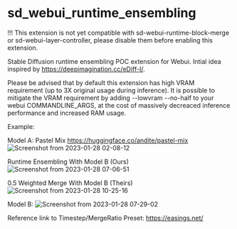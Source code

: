 # sd_webui_runtime_ensembling
!!! This extension is not yet compatible with sd-webui-runtime-block-merge or sd-webui-layer-controller, please disable them before enabling this extension.

Stable Diffusion runtime ensembling POC extension for Webui. Intial idea inspired by https://deepimagination.cc/eDiff-I/.

Please be advised that by default this extension has high VRAM requirement (up to 3X original usage during inference).
It is possible to mitigate the VRAM requirement by adding --lowvram --no-half to your webui COMMANDLINE_ARGS, at the cost of massively decreaced inference performance and increased RAM usage.

Example:

Model A: Pastel Mix https://huggingface.co/andite/pastel-mix
![Screenshot from 2023-01-28 02-08-12](https://user-images.githubusercontent.com/121544382/215283961-aac4a741-05c0-489f-80fb-f90df8f47586.png)

Runtime Ensembling With Model B (Ours)
![Screenshot from 2023-01-28 07-06-51](https://user-images.githubusercontent.com/121544382/215284460-0edb5b7f-19ea-4b44-af73-57f7af652ac5.png)

0.5 Weighted Merge With Model B (Theirs)
![Screenshot from 2023-01-28 10-25-16](https://user-images.githubusercontent.com/121544382/215284441-7820a7d3-dc06-4aac-a3c0-e7afe8695561.png)

Model B:
![Screenshot from 2023-01-28 07-29-02](https://user-images.githubusercontent.com/121544382/215284486-e4a7ed74-a03f-4cec-a421-66f5995d28b7.png)

Reference link to Timestep/MergeRatio Preset: https://easings.net/
